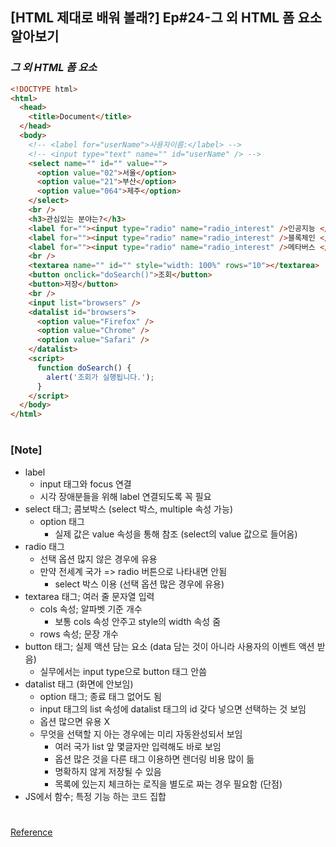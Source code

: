 ## [HTML 제대로 배워 볼래?] Ep#24-그 외 HTML 폼 요소 알아보기

### _그 외 HTML 폼 요소_

```html
<!DOCTYPE html>
<html>
  <head>
    <title>Document</title>
  </head>
  <body>
    <!-- <label for="userName">사용자이름:</label> -->
    <!-- <input type="text" name="" id="userName" /> -->
    <select name="" id="" value="">
      <option value="02">서울</option>
      <option value="21">부산</option>
      <option value="064">제주</option>
    </select>
    <br />
    <h3>관심있는 분야는?</h3>
    <label for=""><input type="radio" name="radio_interest" />인공지능 </label>
    <label for=""><input type="radio" name="radio_interest" />블록체인 </label>
    <label for=""><input type="radio" name="radio_interest" />메타버스 </label>
    <br />
    <textarea name="" id="" style="width: 100%" rows="10"></textarea>
    <button onclick="doSearch()">조회</button>
    <button>저장</button>
    <br />
    <input list="browsers" />
    <datalist id="browsers">
      <option value="Firefox" />
      <option value="Chrome" />
      <option value="Safari" />
    </datalist>
    <script>
      function doSearch() {
        alert('조회가 실행됩니다.');
      }
    </script>
  </body>
</html>
```

#

### [Note]

- label
  - input 태그와 focus 연결
  - 시각 장애분들을 위해 label 연결되도록 꼭 필요
- select 태그; 콤보박스 (select 박스, multiple 속성 가능)
  - option 태그
    - 실제 값은 value 속성을 통해 참조 (select의 value 값으로 들어옴)
- radio 태그
  - 선택 옵션 많지 않은 경우에 유용
  - 만약 전세계 국가 => radio 버튼으로 나타내면 안됨
    - select 박스 이용 (선택 옵션 많은 경우에 유용)
- textarea 태그; 여러 줄 문자열 입력
  - cols 속성; 알파벳 기준 개수
    - 보통 cols 속성 안주고 style의 width 속성 줌
  - rows 속성; 문장 개수
- button 태그; 실제 액션 담는 요소 (data 담는 것이 아니라 사용자의 이벤트 액션 받음)
  - 실무에서는 input type으로 button 태그 안씀
- datalist 태그 (화면에 안보임)
  - option 태그; 종료 태그 없어도 됨
  - input 태그의 list 속성에 datalist 태그의 id 갖다 넣으면 선택하는 것 보임
  - 옵션 많으면 유용 X
  - 무엇을 선택할 지 아는 경우에는 미리 자동완성되서 보임
    - 여러 국가 list 앞 몇글자만 입력해도 바로 보임
    - 옵션 많은 것을 다른 태그 이용하면 렌더링 비용 많이 듦
    - 명확하지 않게 저장될 수 있음
    - 목록에 있는지 체크하는 로직을 별도로 짜는 경우 필요함 (단점)
- JS에서 함수; 특정 기능 하는 코드 집합

#

[Reference](https://www.youtube.com/watch?v=8-WLEp7mLMk&list=PLqbWuGdVBJd02AYG7pILD8PFDo_kiT9gW&index=24)
